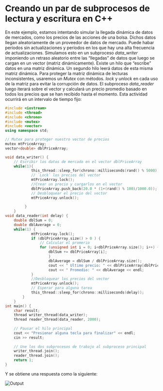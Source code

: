 
# Creando un par de subprocesos de lectura y escritura en C++

En este ejemplo, estamos intentando simular la llegada dinámica de datos de mercados, como los precios de las acciones de una bolsa. Dichos datos llegan aleatoriamente de un proveedor de datos de mercado. Puede habar períodos sin actualizaciones y períodos en los que hay una alta frecuencia de actualizaciones. Simulamos esto en un subproceso *data_writer* imponiendo un retraso aleatorio entre las “llegadas” de datos que luego se cargan en un vector (matriz dinámicamente). Existe un hilo que “escribe” datos en una matriz dinámica. Un segundo hilo leerá datos de esta misma matriz dinámica. Para proteger la matriz dinámica de lecturas inconsistentes, usaremos un *Mutex* con métodos. *lock* y *unlock* en cada uso de la matriz para evitar la corrupción de datos. El subproceso *data_reader* luego iterará sobre el vector y calculará un precio promedio basado en todos los precios que se han recibido hasta el momento. Esta actividad ocurrirá en un intervalo de tiempo fijo:

```c++
#include <iostream>
#include <thread>
#include <chrono>
#include <mutex>
#include <vector>
using namespace std;

// Mutex para proteger nuestro vector de precios
mutex mtPriceArray; 
vector<double> dblPriceArray;

void data_writer() {
	// Escribir los datos de mercado en el vector dblPriceArray
	while(1){
			this_thread::sleep_for(chrono::milliseconds(rand() % 5000));
			// `Lock` los precios del vector
			mtPriceArray.lock();
			//Crear un precio y cargarlos en el vector
			dblPriceArray.push_back(20.0 * (1+(rand() % 100)/1000.0));
			// Desbloquear el precio del vector
			mtPriceArray.unlock();
			
		 }
	}
void data_reader(int delay) {
	double dblSum = 0;
	double dblAverage = 0;
	while(1) {
			mtPriceArray.lock();
			if (dblPriceArray.size() > 0 ) {
				// Calcular el promerio
				for (unsigned int i = 0; i<dblPriceArray.size(); i++) {
					dblSum += dblPriceArray[i];
					}
					dblAverage = dblSum / dblPriceArray.size();
					cout << " Ultimo precio: " << dblPriceArray[dblPriceArray.size()-1];
					cout << " Promedio: " << dblAverage << endl;
			}
			//Desbloquear los precios del vector
			mtPriceArray.unlock();
			// Esperar para alguna tarea
			this_thread::sleep_for(chrono::milliseconds(delay));
		}
	}
int main() {
	char result;
	thread writer_thread(data_writer);
	thread reader_thread(data_reader, 2000);
	
	// Pausar el hilo principal
	cout << "Presionar alguna tecla para finalizar" << endl;
	cin >> result;
	
	// Une los dos subprocesos de trabajo al subproceso principal
	writer_thread.join();
	reader_thread.join();
	return 1;
}
````

Y se obtiene una respuesta como la siguiente:

![Output](output.PNG "Result")
